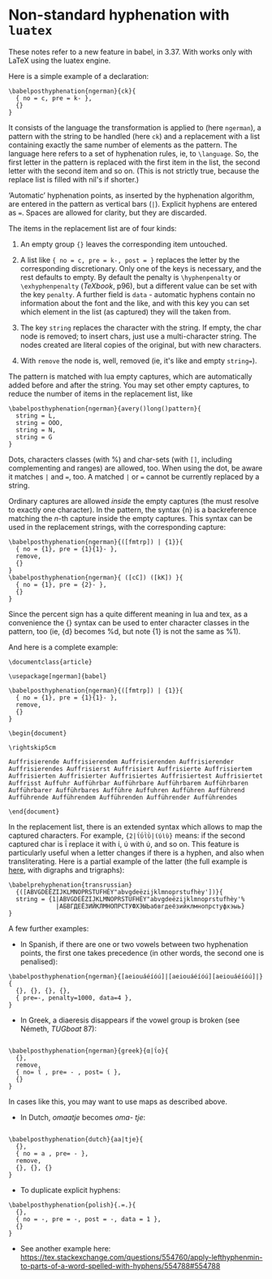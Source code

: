 # Non-standard hyphenation with `luatex`

These notes refer to a new feature in babel, in 3.37. With works only with LaTeX using the luatex engine.

Here is a simple example of a declaration:
```
\babelposthyphenation{ngerman}{ck}{
  { no = c, pre = k- },
  {}
}
```

It consists of the language the transformation is applied to (here `ngerman`), a pattern with the string to be handled (here `ck`) and a replacement with a list containing exactly the same number of elements as the pattern. The language here refers to a set of hyphenation rules, ie, to `\language`. So, the first letter in the pattern is replaced with the first item in the list, the second letter with the second item and so on. (This is not strictly true, because the replace list is filled with nil's if shorter.)

‘Automatic’ hyphenation points, as inserted by the hyphenation algorithm, are entered in the pattern as vertical bars (`|`). Explicit hyphens are entered as `=`. Spaces are allowed for clarity, but they are discarded.

The items in the replacement list are of four kinds:

1) An empty group `{}` leaves the corresponding item untouched.

2) A list like `{ no = c, pre = k-, post = }` replaces the letter by the corresponding discretionary. Only one of the keys is necessary, and the rest defaults to empty. By default the penalty is `\hyphenpenalty` or `\exhyphenpenalty` (_TeXbook_, p96), but a different value can be set with the key `penalty`. A further field is `data` - automatic hyphens contain no information about the font and the like, and with this key you can set which element in the list (as captured) they will the taken from.

3) The key `string` replaces the character with the string. If empty, the char node is removed; to insert chars, just use a multi-character string. The nodes created are literal copies of the original, but with new characters.

4) With `remove` the node is, well, removed (ie, it's like and empty `string=`).

The pattern is matched with lua empty captures, which are automatically added before and after the string. You may set other empty captures, to reduce the number of items in the replacement list, like
```
\babelposthyphenation{ngerman}{avery()long()pattern}{
  string = L,
  string = OOO,
  string = N,
  string = G
}
```

Dots, characters classes (with %) and char-sets (with `[]`, including complementing and ranges) are allowed, too. When using the dot, be aware it matches `|` and `=`, too. A matched `|` or `=` cannot be currently replaced by a string.

Ordinary captures are allowed _inside_ the empty captures (the must resolve to exactly one character). In the pattern, the syntax {n} is a backreference matching the _n_-th capture inside the empty captures. This syntax can be used in the replacement strings, with the corresponding capture:
```
\babelposthyphenation{ngerman}{([fmtrp]) | {1}}{
  { no = {1}, pre = {1}{1}- },
  remove,
  {}
}
\babelposthyphenation{ngerman}{ ([cC]) ([kK]) }{
  { no = {1}, pre = {2}- },
  {}
}
```

Since the percent sign has a quite different meaning in lua and tex, as a convenience the {} syntax can be used to enter character classes in the pattern, too (ie, {d} becomes %d, but note {1} is not the same as %1).

And here is a complete example:
```
\documentclass{article}

\usepackage[ngerman]{babel}

\babelposthyphenation{ngerman}{([fmtrp]) | {1}}{
  { no = {1}, pre = {1}{1}- },
  remove,
  {}
}

\begin{document}

\rightskip5cm

Auffrisierende Auffrisierendem Auffrisierenden Auffrisierender
Auffrisierendes Auffrisierst Auffrisiert Auffrisierte Auffrisiertem
Auffrisierten Auffrisierter Auffrisiertes Auffrisiertest Auffrisiertet
Auffrisst Auffuhr Aufführbar Aufführbare Aufführbarem Aufführbaren
Aufführbarer Aufführbares Aufführe Auffuhren Aufführen Aufführend
Aufführende Aufführendem Aufführenden Aufführender Aufführendes

\end{document}
```

In the replacement list, there is an extended syntax which allows to map the captured characters. For example, `{2|ΐΰῒῢ|ίύὶὺ}` means: if the second captured char is ΐ replace it with ί, ύ with ύ, and so on. This feature is particularly useful when a letter changes if there is a hyphen, and also when transliterating. Here is a partial example of the latter (the full example is [here](https://github.com/latex3/babel/wiki/What's-new-in-babel-3.44#preliminary-code-for-babelprehyphenation), with digraphs and trigraphs):
```
\babelprehyphenation{transrussian}
  {([ABVGDEËZIJKLMNOPRSTUFHÈY"abvgdeëzijklmnoprstufhèy'])}{
  string = {1|ABVGDEËZIJKLMNOPRSTUFHÈY"abvgdeëzijklmnoprstufhèy'%
             |АБВГДЕЁЗИЙКЛМНОПРСТУФХЭЫЬабвгдеёзийклмнопрстуфхэыь}
}
```

A few further examples:

* In Spanish, if there are one or two vowels between two hyphenation points, the first one takes precedence (in other words, the second one is penalised):
```
\babelposthyphenation{ngerman}{[aeiouáéíóú]|[aeiouáéíóú][aeiouáéíóú]|}{
  {}, {}, {}, {},
  { pre=-, penalty=1000, data=4 },
}
```
* In Greek, a diaeresis disappears if the vowel group is broken (see Németh, _TUGboat_ 87):
```

\babelposthyphenation{ngerman}{greek}{α|ΐο}{
  {},
  remove,
  { no= ΐ , pre= - , post= ί },
  {}
}
```
In cases like this, you may want to use maps as described above.

* In Dutch, _omaatje_ becomes _oma- tje_:
```

\babelposthyphenation{dutch}{aa|tje}{
  {},
  { no = a , pre= - },
  remove,
  {}, {}, {}
}
```
* To duplicate explicit hyphens:
```
\babelposthyphenation{polish}{.=.}{
  {},
  { no = -, pre = -, post = -, data = 1 },
  {}
}
```

* See another example here: https://tex.stackexchange.com/questions/554760/apply-lefthyphenmin-to-parts-of-a-word-spelled-with-hyphens/554788#554788
